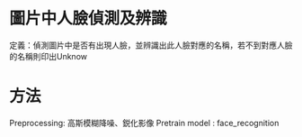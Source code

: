 # 圖片中人臉偵測及辨識
定義：偵測圖片中是否有出現人臉，並辨識出此人臉對應的名稱，若不到對應人臉的名稱則印出Unknow

# 方法
Preprocessing: 高斯模糊降噪、鋭化影像
Pretrain model : face_recognition

